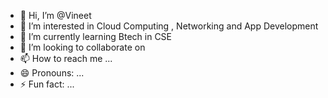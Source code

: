 - 👋 Hi, I’m @Vineet
- 👀 I’m interested in Cloud Computing , Networking and App Development
- 🌱 I’m currently learning Btech in CSE
- 💞️ I’m looking to collaborate on 
- 📫 How to reach me ...
- 😄 Pronouns: ...
- ⚡ Fun fact: ...

<!---
Fusionop3/Fusionop3 is a ✨ special ✨ repository because its `README.md` (this file) appears on your GitHub profile.
You can click the Preview link to take a look at your changes.
--->
